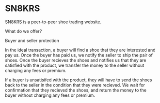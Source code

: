 # SN8KRS

SN8KRS is a peer-to-peer shoe trading website.

What do we offer?

Buyer and seller protection

In the ideal transaction, a buyer will find a shoe that they are interested and pay us. Once the buyer has paid us, we notify the seller to ship the pair of shoes. Once the buyer recieves the shoes and notifies us that they are satisfied with the product, we transfer the money to the seller without charging any fees or premium.

If a buyer is unsatisifed with the product, they will have to send the shoes back to the seller in the condition that they were recieved. We wait for confirmation that they recieved the shoes, and return the money to the buyer without charging any fees or premium. 


